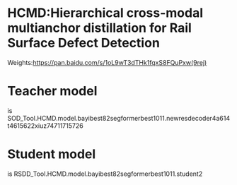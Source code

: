 # HCMD:Hierarchical cross-modal multianchor distillation for Rail Surface Defect Detection
Weights:https://pan.baidu.com/s/1oL9wT3dTHk1fqxS8FQuPxw(9rej) 
# Teacher model
is SOD_Tool.HCMD.model.bayibest82segformerbest1011.newresdecoder4a614t4615622xiuz74711715726
# Student model
is RSDD_Tool.HCMD.model.bayibest82segformerbest1011.student2
